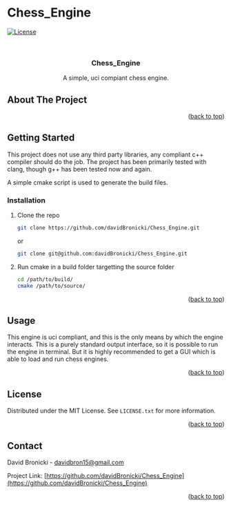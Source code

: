 # Chess_Engine

<!--[![Contributors][contributors-shield]][contributors-url]-->
<!--[![Forks][forks-shield]][forks-url]-->
<!--[![Stargazers][stars-shield]][stars-url]-->
<!--[![Issues][issues-shield]][issues-url]-->
[![License](https://img.shields.io/github/license/davidBronicki/Chess_Engine.svg)](./LICENSE)
<!--[![LinkedIn][linkedin-shield]][linkedin-url]-->



<!-- PROJECT LOGO -->
<br />
<div align="center">
  <!--
  <a href="https://github.com/github_username/repo_name">
    <img src="images/logo.png" alt="Logo" width="80" height="80">
  </a>
  -->

<h3 align="center">Chess_Engine</h3>

  <p align="center">
    A simple, uci compiant chess engine.
    <!--
    <br />
    <a href="https://github.com/davidBronicki/Chess_Engine"><strong>Explore the docs »</strong></a>
    <br />
    <br />
    <a href="https://github.com/davidBronicki/Chess_Engine">View Demo</a>
    ·
    <a href="https://github.com/davidBronicki/Chess_Engine/issues">Report Bug</a>
    ·
    <a href="https://github.com/davidBronicki/Chess_Engine/issues">Request Feature</a>
    -->
  </p>
</div>



<!-- TABLE OF CONTENTS -->
<!--
<details>
  <summary>Table of Contents</summary>
  <ol>
    <li>
      <a href="#about-the-project">About The Project</a>
      <ul>
        <li><a href="#built-with">Built With</a></li>
      </ul>
    </li>
    <li>
      <a href="#getting-started">Getting Started</a>
      <ul>
        <li><a href="#prerequisites">Prerequisites</a></li>
        <li><a href="#installation">Installation</a></li>
      </ul>
    </li>
    <li><a href="#usage">Usage</a></li>
    <li><a href="#roadmap">Roadmap</a></li>
    <li><a href="#contributing">Contributing</a></li>
    <li><a href="#license">License</a></li>
    <li><a href="#contact">Contact</a></li>
    <li><a href="#acknowledgments">Acknowledgments</a></li>
  </ol>
</details>
-->



<!-- ABOUT THE PROJECT -->
## About The Project

<!--
[![Product Name Screen Shot][product-screenshot]](https://example.com)
-->



<p align="right">(<a href="#top">back to top</a>)</p>

<!-- GETTING STARTED -->
## Getting Started

This project does not use any third party libraries, any compliant c++ compiler should do the job.
The project has been primarily tested with clang, though g++ has been tested now and again.

A simple cmake script is used to generate the build files.

### Installation

1. Clone the repo
   ```sh
   git clone https://github.com/davidBronicki/Chess_Engine.git
   ```
   or
   ```sh
   git clone git@github.com:davidBronicki/Chess_Engine.git
   ```
2. Run cmake in a build folder targetting the source folder
   ```sh
   cd /path/to/build/
   cmake /path/to/source/
   ```

<p align="right">(<a href="#top">back to top</a>)</p>



<!-- USAGE EXAMPLES -->
## Usage

This engine is uci compliant, and this is the only means by which the engine interacts.
This is a purely standard output interface, so it is possible to run the engine in terminal.
But it is highly recommended to get a GUI which is able to load and run chess engines.

<p align="right">(<a href="#top">back to top</a>)</p>



<!-- ROADMAP -->
<!--
## Roadmap

- [] Feature 1
- [] Feature 2
- [] Feature 3
    - [] Nested Feature

See the [open issues](https://github.com/github_username/repo_name/issues) for a full list of proposed features (and known issues).

<p align="right">(<a href="#top">back to top</a>)</p>

-->

<!-- CONTRIBUTING -->
<!--
## Contributing

Contributions are what make the open source community such an amazing place to learn, inspire, and create. Any contributions you make are **greatly appreciated**.

If you have a suggestion that would make this better, please fork the repo and create a pull request. You can also simply open an issue with the tag "enhancement".
Don't forget to give the project a star! Thanks again!

1. Fork the Project
2. Create your Feature Branch (`git checkout -b feature/AmazingFeature`)
3. Commit your Changes (`git commit -m 'Add some AmazingFeature'`)
4. Push to the Branch (`git push origin feature/AmazingFeature`)
5. Open a Pull Request

<p align="right">(<a href="#top">back to top</a>)</p>
-->


<!-- LICENSE -->
## License

Distributed under the MIT License. See `LICENSE.txt` for more information.

<p align="right">(<a href="#top">back to top</a>)</p>



<!-- CONTACT -->
## Contact

David Bronicki - davidbron15@gmail.com

Project Link: [https://github.com/davidBronicki/Chess_Engine](https://github.com/davidBronicki/Chess_Engine)

<p align="right">(<a href="#top">back to top</a>)</p>



<!-- ACKNOWLEDGMENTS -->
<!--
## Acknowledgments

* []()
* []()
* []()

<p align="right">(<a href="#top">back to top</a>)</p>
-->


<!-- MARKDOWN LINKS & IMAGES -->
<!-- https://www.markdownguide.org/basic-syntax/#reference-style-links -->
<!--
[contributors-shield]: https://img.shields.io/github/contributors/github_username/repo_name.svg?style=for-the-badge
[contributors-url]: https://github.com/github_username/repo_name/graphs/contributors
[forks-shield]: https://img.shields.io/github/forks/github_username/repo_name.svg?style=for-the-badge
[forks-url]: https://github.com/github_username/repo_name/network/members
[stars-shield]: https://img.shields.io/github/stars/github_username/repo_name.svg?style=for-the-badge
[stars-url]: https://github.com/github_username/repo_name/stargazers
[issues-shield]: https://img.shields.io/github/issues/github_username/repo_name.svg?style=for-the-badge
[issues-url]: https://github.com/github_username/repo_name/issues
-->
[license-shield]: https://img.shields.io/github/license/davidBronicki/Chess_Engine.svg?style=for-the-badge
[license-url]: https://github.com/davidBronicki/Chess_Engine/blob/master/LICENSE
<!--
[linkedin-shield]: https://img.shields.io/badge/-LinkedIn-black.svg?style=for-the-badge&logo=linkedin&colorB=555
[linkedin-url]: https://linkedin.com/in/linkedin_username
[product-screenshot]: images/screenshot.png
-->
